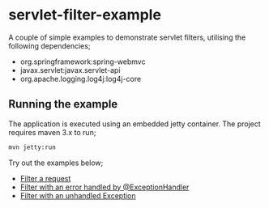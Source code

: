 # servlet-filter-example
A couple of simple examples to demonstrate servlet filters, utilising the following dependencies;
- org.springframework:spring-webmvc
- javax.servlet:javax.servlet-api
- org.apache.logging.log4j:log4j-core

## Running the example
The application is executed using an embedded jetty container. The project requires maven 3.x to run;
```bash
mvn jetty:run
```

Try out the examples below;
- [Filter a request](http://localhost:8080/example-filtered)
- [Filter with an error handled by @ExceptionHandler](http://localhost:8080//example-exception)
- [Filter with an unhandled Exception](http://localhost:8080//example-exception/unhandled)